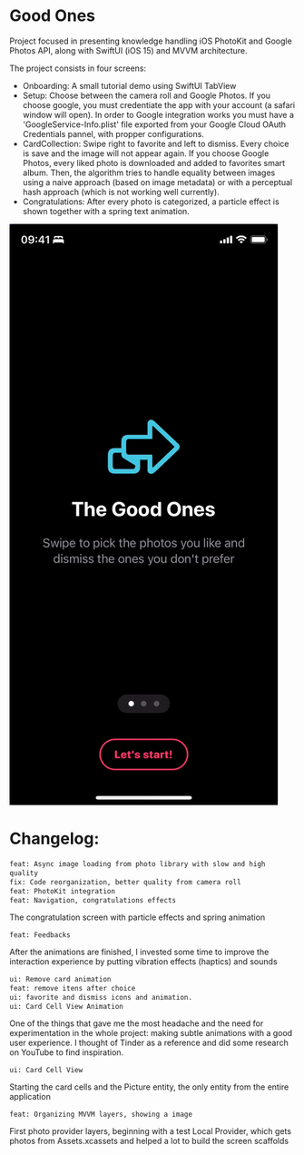 # Good Ones
Project focused in presenting knowledge handling iOS PhotoKit and Google Photos API, along with SwiftUI (iOS 15) and MVVM architecture.

The project consists in four screens: 

* Onboarding: A small tutorial demo using SwiftUI TabView
* Setup: Choose between the camera roll and Google Photos. If you choose google, you must credentiate the app with your account (a safari window will open). In order to Google integration works you must have a 'GoogleService-Info.plist' file exported from your Google Cloud OAuth Credentials pannel, with propper configurations.
* CardCollection: Swipe right to favorite and left to dismiss. Every choice is save and the image will not appear again. If you choose Google Photos, every liked photo is downloaded and added to favorites smart album. Then, the algorithm tries to handle equality between images using a naive approach (based on image metadata) or with a perceptual hash approach (which is not working well currently).
* Congratulations: After every photo is categorized, a particle effect is shown together with a spring text animation.

![Demo](https://github.com/rafagan/good-ones/blob/master/demo.gif)

# Changelog:

    feat: Async image loading from photo library with slow and high quality
    fix: Code reorganization, better quality from camera roll
    feat: PhotoKit integration
    feat: Navigation, congratulations effects
The congratulation screen with particle effects and spring animation

    feat: Feedbacks
After the animations are finished, I invested some time to improve the interaction experience by putting vibration effects (haptics) and sounds

    ui: Remove card animation
    feat: remove itens after choice
    ui: favorite and dismiss icons and animation.
    ui: Card Cell View Animation
One of the things that gave me the most headache and the need for experimentation in the whole project: making subtle animations with a good user experience. I thought of Tinder as a reference and did some research on YouTube to find inspiration.

    ui: Card Cell View
Starting the card cells and the Picture entity, the only entity from the entire application

    feat: Organizing MVVM layers, showing a image
First photo provider layers, beginning with a test Local Provider, which gets photos from Assets.xcassets and helped a lot to build the screen scaffolds
